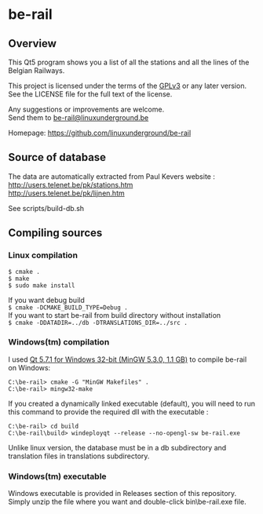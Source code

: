# be-rail

## Overview

This Qt5 program shows you a list of all the stations and all the lines of
the Belgian Railways.

This project is licensed under the terms of the [GPLv3](https://www.gnu.org/licenses/gpl-3.0.en.html)
or any later version. See the LICENSE file for the full text of the license.

Any suggestions or improvements are welcome.  
Send them to be-rail@linuxunderground.be  

Homepage: https://github.com/linuxunderground/be-rail


## Source of database

The data are automatically extracted from Paul Kevers website :  
http://users.telenet.be/pk/stations.htm  
http://users.telenet.be/pk/lijnen.htm  

See scripts/build-db.sh


## Compiling sources

### Linux compilation
```
$ cmake .
$ make
$ sudo make install
```
If you want debug build  
```$ cmake -DCMAKE_BUILD_TYPE=Debug .```  
If you want to start be-rail from build directory without installation  
```$ cmake -DDATADIR=../db -DTRANSLATIONS_DIR=../src .```


### Windows(tm) compilation

I used [Qt 5.7.1 for Windows 32-bit (MinGW 5.3.0, 1.1 GB)](https://www.qt.io/download-open-source/)
to compile be-rail on Windows:
```
C:\be-rail> cmake -G "MinGW Makefiles" .
C:\be-rail> mingw32-make
```
If you created a dynamically linked executable (default), you will need to run
this command to provide the required dll with the executable :
```
C:\be-rail> cd build
C:\be-rail\build> windeployqt --release --no-opengl-sw be-rail.exe
```
Unlike linux version, the database must be in a db subdirectory and
translation files in translations subdirectory.


### Windows(tm) executable

Windows executable is provided in Releases section of this repository.
Simply unzip the file where you want and double-click bin\be-rail.exe file.

